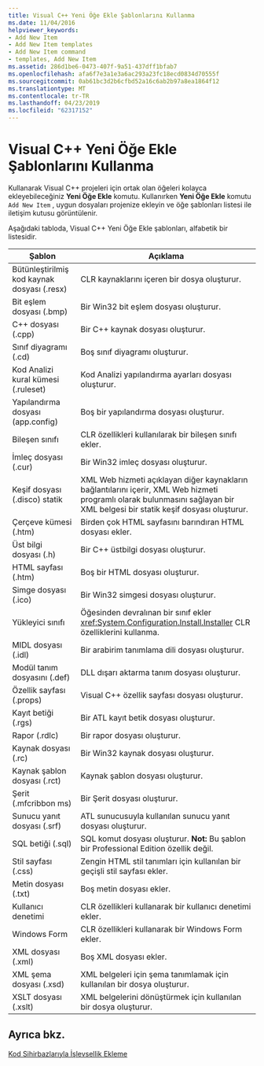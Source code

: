 ```yaml
---
title: Visual C++ Yeni Öğe Ekle Şablonlarını Kullanma
ms.date: 11/04/2016
helpviewer_keywords:
- Add New Item
- Add New Item templates
- Add New Item command
- templates, Add New Item
ms.assetid: 286d1be6-0473-407f-9a51-437dff1bfab7
ms.openlocfilehash: afa6f7e3a1e3a6ac293a23fc18ecd0834d70555f
ms.sourcegitcommit: 0ab61bc3d2b6cfbd52a16c6ab2b97a8ea1864f12
ms.translationtype: MT
ms.contentlocale: tr-TR
ms.lasthandoff: 04/23/2019
ms.locfileid: "62317152"
---
```

# <a name="using-visual-c-add-new-item-templates"></a>Visual C++ Yeni Öğe Ekle Şablonlarını Kullanma

Kullanarak Visual C++ projeleri için ortak olan öğeleri kolayca ekleyebileceğiniz **Yeni Öğe Ekle** komutu. Kullanırken **Yeni Öğe Ekle** komutu `Add New Item` , uygun dosyaları projenize ekleyin ve öğe şablonları listesi ile iletişim kutusu görüntülenir.

Aşağıdaki tabloda, Visual C++ Yeni Öğe Ekle şablonları, alfabetik bir listesidir.

|Şablon|Açıklama|
|--------------|-----------------|
|Bütünleştirilmiş kod kaynak dosyası (.resx)|CLR kaynaklarını içeren bir dosya oluşturur.|
|Bit eşlem dosyası (.bmp)|Bir Win32 bit eşlem dosyası oluşturur.|
|C++ dosyası (.cpp)|Bir C++ kaynak dosyası oluşturur.|
|Sınıf diyagramı (.cd)|Boş sınıf diyagramı oluşturur.|
|Kod Analizi kural kümesi (.ruleset)|Kod Analizi yapılandırma ayarları dosyası oluşturur.|
|Yapılandırma dosyası (app.config)|Boş bir yapılandırma dosyası oluşturur.|
|Bileşen sınıfı|CLR özellikleri kullanılarak bir bileşen sınıfı ekler.|
|İmleç dosyası (.cur)|Bir Win32 imleç dosyası oluşturur.|
|Keşif dosyası (.disco) statik|XML Web hizmeti açıklayan diğer kaynakların bağlantılarını içerir, XML Web hizmeti programlı olarak bulunmasını sağlayan bir XML belgesi bir statik keşif dosyası oluşturur.|
|Çerçeve kümesi (.htm)|Birden çok HTML sayfasını barındıran HTML dosyası ekler.|
|Üst bilgi dosyası (.h)|Bir C++ üstbilgi dosyası oluşturur.|
|HTML sayfası (.htm)|Boş bir HTML dosyası oluşturur.|
|Simge dosyası (.ico)|Bir Win32 simgesi dosyası oluşturur.|
|Yükleyici sınıfı|Öğesinden devralınan bir sınıf ekler <xref:System.Configuration.Install.Installer> CLR özelliklerini kullanma.|
|MIDL dosyası (.idl)|Bir arabirim tanımlama dili dosyası oluşturur.|
|Modül tanım dosyasını (.def)|DLL dışarı aktarma tanım dosyası oluşturur.|
|Özellik sayfası (.props)|Visual C++ özellik sayfası dosyası oluşturur.|
|Kayıt betiği (.rgs)|Bir ATL kayıt betik dosyası oluşturur.|
|Rapor (.rdlc)|Bir rapor dosyası oluşturur.|
|Kaynak dosyası (.rc)|Bir Win32 kaynak dosyası oluşturur.|
|Kaynak şablon dosyası (.rct)|Kaynak şablon dosyası oluşturur.|
|Şerit (.mfcribbon ms)|Bir Şerit dosyası oluşturur.|
|Sunucu yanıt dosyası (.srf)|ATL sunucusuyla kullanılan sunucu yanıt dosyası oluşturur.|
|SQL betiği (.sql)|SQL komut dosyası oluşturur. **Not:**  Bu şablon bir Professional Edition özellik değil.|
|Stil sayfası (.css)|Zengin HTML stil tanımları için kullanılan bir geçişli stil sayfası ekler.|
|Metin dosyası (.txt)|Boş metin dosyası ekler.|
|Kullanıcı denetimi|CLR özellikleri kullanarak bir kullanıcı denetimi ekler.|
|Windows Form|CLR özellikleri kullanarak bir Windows Form ekler.|
|XML dosyası (.xml)|Boş XML dosyası ekler.|
|XML şema dosyası (.xsd)|XML belgeleri için şema tanımlamak için kullanılan bir dosya oluşturur.|
|XSLT dosyası (.xslt)|XML belgelerini dönüştürmek için kullanılan bir dosya oluşturur.|

## <a name="see-also"></a>Ayrıca bkz.

[Kod Sihirbazlarıyla İşlevsellik Ekleme](../../ide/adding-functionality-with-code-wizards-cpp.md)
